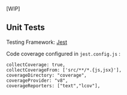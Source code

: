 [WIP]

## Unit Tests

Testing Framework: [Jest](Https://jestjs.io/)

Code coverage configured in `jest.config.js` :
``` 
collectCoverage: true,
collectCoverageFrom: ['src/**/*.{js,jsx}'],
coverageDirectory: "coverage",
coverageProvider: "v8",
coverageReporters: ["text","lcov"],
``` 
